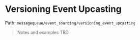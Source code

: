 # Versioning Event Upcasting

Path: `messagequeue/event_sourcing/versioning_event_upcasting`

> Notes and examples TBD.
